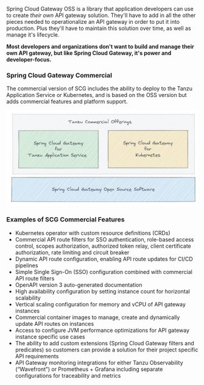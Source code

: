 Spring Cloud Gateway OSS is a library that application developers can use to create *their own* API gateway solution. They'll have to add in all the other pieces needed to operationalize an API gateway in order to put it into production. Plus they'll have to maintain this solution over time, as well as manage it's lifecycle.

**Most developers and organizations don't want to build and manage their own API gateway, but like Spring Cloud Gateway, it's power and developer-focus.**

### Spring Cloud Gateway Commercial

The commercial version of SCG includes the ability to deploy to the Tanzu Application Service or Kubernetes, and is based on the OSS version but adds commercial features and platform support.

![SCG commercial offerings](images/scg-comm1.jpg)

### Examples of SCG Commercial Features

* Kubernetes operator with custom resource definitions (CRDs)
* Commercial API route filters for SSO authentication, role-based access control, scopes authorization, authorized token relay, client certificate authorization, rate limiting and circuit breaker
* Dynamic API route configuration, enabling API route updates for CI/CD pipelines
* Simple Single Sign-On (SSO) configuration combined with commercial API route filters
* OpenAPI version 3 auto-generated documentation
* High availability configuration by setting instance count for horizontal scalability
* Vertical scaling configuration for memory and vCPU of API gateway instances
* Commercial container images to manage, create and dynamically update API routes on instances
* Access to configure JVM performance optimizations for API gateway instance specific use cases
* The ability to add custom extensions (Spring Cloud Gateway filters and predicates) so customers can provide a solution for their project specific API requirements
* API Gateway monitoring integrations for either Tanzu Observability (“Wavefront”) or Prometheus + Grafana including separate configurations for traceability and metrics
